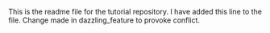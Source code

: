 This is the readme file for the tutorial repository. I have added this 
line to the file. Change made in dazzling_feature to provoke conflict.

